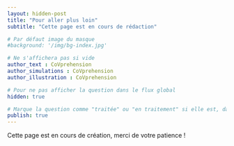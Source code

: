 ```yaml
---
layout: hidden-post
title: "Pour aller plus loin"
subtitle: "Cette page est en cours de rédaction"

# Par défaut image du masque 
#background: '/img/bg-index.jpg'

# Ne s'affichera pas si vide
author_text : CoVprehension
author_simulations : CoVprehension
author_illustration : CoVprehension

# Pour ne pas afficher la question dans le flux global
hidden: true

# Marque la question comme "traitée" ou "en traitement" si elle est, dans cette ordre, publiée ou non
publish: true
---
```


Cette page est en cours de création, merci de votre patience !
